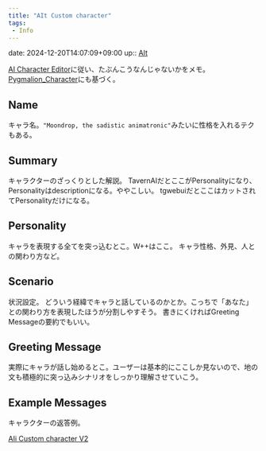 ```yaml
---
title: "AIt Custom character"
tags:
 - Info
---
```


date: 2024-12-20T14:07:09+09:00
up:: [AIt](../Bar/AI/AI_text.md)

[AI Character Editor](https://zoltanai.github.io/character-editor/)に従い、たぶんこうなんじゃないかをメモ。
[Pygmalion_Character](Pygmalion_Character.md)にも基づく。

## Name
キャラ名。`"Moondrop, the sadistic animatronic"`みたいに性格を入れるテクもある。

## Summary
キャラクターのざっくりとした解説。
TavernAIだとここがPersonalityになり、Personalityはdescriptionになる。ややこしい。
tgwebuiだとここはカットされてPersonalityだけになる。

## Personality
キャラを表現する全てを突っ込むとこ。W++はここ。
キャラ性格、外見、人との関わり方など。


## Scenario
状況設定。
どういう経緯でキャラと話しているのかとか。こっちで「あなた」との関わり方を表現したほうが分割しやすそう。
書きにくければGreeting Messageの要約でもいい。

## Greeting Message
実際にキャラが話し始めるとこ。ユーザーは基本的にここしか見ないので、地の文も積極的に突っ込みシナリオをしっかり理解させていこう。

## Example Messages
キャラクターの返答例。


[AIi Custom character V2](AIi%20Custom%20character%20V2.md)

